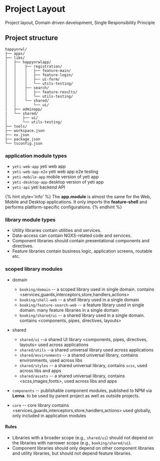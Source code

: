 # Project Layout

Project layout, Domain driven development, Single Responsibility Principle

## Project structure

```
happynrwl/
├── apps/
├── libs/
│   ├── happynrwlapp/
│   │    ├── registration/
│   │    │   ├── feature-main/
│   │    │   ├── feature-login/
│   │    │   ├── ui-form/
│   │    │   └── utils-testing/
│   │    ├── search/
│   │    │   ├── feature-results/
│   │    │   └── utils-testing/
│   │    └── shared/
│   │        └── ui/
│   ├── adminapp/
|   └── shared/
│       ├── ui/
│       └── utils-testing/
├── tools/
├── workspace.json
├── nx.json
├── package.json
└── tsconfig.json
```

### application module types

- `yeti-web-app` yeti web app
- `yeti-web-app-e2e` yeti web app e2e testing
- `yeti-mobile-app` mobile version of yeti app
- `yeti-desktop-app` desktop version of yeti app
- `yeti-api` yeti backend API

{% hint style='info' %}
The **app.module** is almost the same for the Web, Mobile and Desktop applications.
It only imports the **feature-shell** and performs platform-specific configurations.
{% endhint %}

### library module types

- Utility libraries contain utilities and services.
- Data-access can contain NGXS-related code and services.
- Component libraries should contain presentational components and directives.
- Feature libraries contain business logic, application screens, routable etc.

### scoped library modules

- domain
  - `booking/domain` -- a scoped library used in single domain. contains <services,guards,interceptors,store,handlers,actions>
  - `booking/shell-web`  -- a shell library used in a single domain
  - `booking/feature-search-web` -- a feature library used in single domain. many feature libraries in a single domain
  - `booking/shared/ui` -- a shared library used in a single domain.  contains <components, pipes, directives, layouts>

- shared
  - `shared/ui` --a shared UI library <components, pipes, directives, layouts> used across applications
  - `shared/utils` --a shared universal library used across applications
  - `shared/environments` -- a shared universal library, contains environments, used across libs
  - `shared/styles` -- a shared universal library, contains `scss`, used across libs and apps
  - `shared/assets` -- a shared universal library, contains <scss,images,fonts>, used across libs and apps

- `components` -- publishable component modules, published to NPM via **Lerna**. to be used by parent project as well as outside projects.
- `core` -- core library contains <services,guards,interceptors,store,handlers,actions> used globally, only included in application modules

#### Rules

- Libraries with a broader scope (e.g., `shared/ui`) should not depend on the libraries with narrower scope (e.g., `booking/shared/ui`).
- Component libraries should only depend on other component libraries and utility libraries, but should not depend feature libraries.
